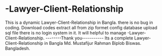 # -Lawyer-Client-Relationship
This is a dynamic Lawyer-Client-Relationship in Bangla.
there is no bug in coding.
Download codes
extract all from zip formet
config database
upload sql file
there is no login system in it.
It will helpful to manage -Lawyer-Client-Relationship.
--------Thank you-----------
Its a complete Lawyer-Client-Relationship in Bangla
Md. Mustafijur Rahman Biplob Biswas.
Bangladesh.
